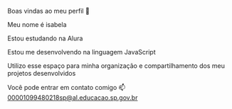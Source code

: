 Boas vindas ao meu perfil 💙

Meu nome é isabela

Estou estudando na Alura

Estou me desenvolvendo na linguagem JavaScript

Utilizo esse espaço para minha organização e compartilhamento dos meu projetos desenvolvidos

Você pode entrar em contato comigo 📫
00001099480218sp@al.educacao.sp.gov.br
